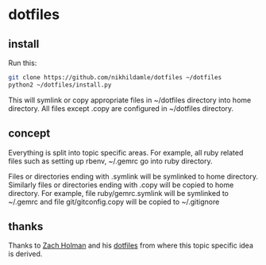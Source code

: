 # dotfiles

## install

Run this:

```sh
git clone https://github.com/nikhildamle/dotfiles ~/dotfiles
python2 ~/dotfiles/install.py
```

This will symlink or copy appropriate files in ~/dotfiles directory into home
directory. All files except .copy are configured in ~/dotfiles directory.

## concept

Everything is split into topic specific areas. For example, all ruby related
files such as setting up rbenv, ~/.gemrc go into ruby directory.

Files or directories ending with .symlink will be symlinked to home directory.
Similarly files or directories ending with .copy will be copied to home directory.
For example, file ruby/gemrc.symlink will be symlinked to ~/.gemrc and file
git/gitconfig.copy will be copied to ~/.gitignore

## thanks
Thanks to [Zach Holman](http://zachholman.com/) and his [dotfiles](https://github.com/holman/dotfiles)
from where this topic specific idea is derived.
